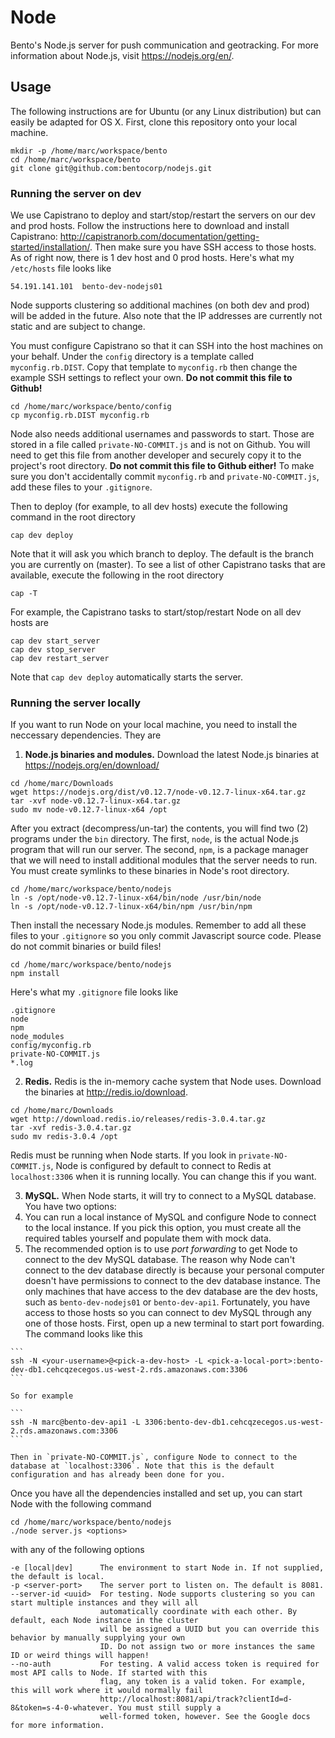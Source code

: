# Node
Bento's Node.js server for push communication and geotracking. For more information about Node.js, visit https://nodejs.org/en/.

## Usage
The following instructions are for Ubuntu (or any Linux distribution) but can easily be adapted for OS X. First, clone this repository onto your local machine.

```
mkdir -p /home/marc/workspace/bento
cd /home/marc/workspace/bento
git clone git@github.com:bentocorp/nodejs.git
```

### Running the server on dev
We use Capistrano to deploy and start/stop/restart the servers on our dev and prod hosts. Follow the instructions here to download and install Capistrano: http://capistranorb.com/documentation/getting-started/installation/. Then make sure you have SSH access to those hosts. As of right now, there is 1 dev host and 0 prod hosts. Here's what my `/etc/hosts` file looks like

```
54.191.141.101  bento-dev-nodejs01
```

Node supports clustering so additional machines (on both dev and prod) will be added in the future. Also note that the IP addresses are currently not static and are subject to change.

You must configure Capistrano so that it can SSH into the host machines on your behalf. Under the `config` directory is a template called `myconfig.rb.DIST`. Copy that template to `myconfig.rb` then change the example SSH settings to reflect your own. **Do not commit this file to Github!**

```
cd /home/marc/workspace/bento/config
cp myconfig.rb.DIST myconfig.rb
```

Node also needs additional usernames and passwords to start. Those are stored in a file called `private-NO-COMMIT.js` and is not on Github. You will need to get this file from another developer and securely copy it to the project's root directory. **Do not commit this file to Github either!** To make sure you don't accidentally commit `myconfig.rb` and `private-NO-COMMIT.js`, add these files to your `.gitignore`.

Then to deploy (for example, to all dev hosts) execute the following command in the root directory

`cap dev deploy`

Note that it will ask you which branch to deploy. The default is the branch you are currently on (master). To see a list of other Capistrano tasks that are available, execute the following in the root directory

`cap -T`

For example, the Capistrano tasks to start/stop/restart Node on all dev hosts are

```
cap dev start_server
cap dev stop_server
cap dev restart_server
```

Note that `cap dev deploy` automatically starts the server.

### Running the server locally

If you want to run Node on your local machine, you need to install the neccessary dependencies. They are

1. **Node.js binaries and modules.** Download the latest Node.js binaries at https://nodejs.org/en/download/

 ```
 cd /home/marc/Downloads
 wget https://nodejs.org/dist/v0.12.7/node-v0.12.7-linux-x64.tar.gz
 tar -xvf node-v0.12.7-linux-x64.tar.gz
 sudo mv node-v0.12.7-linux-x64 /opt
 ```
 
 After you extract (decompress/un-tar) the contents, you will find two (2) programs under the `bin` directory. The first, `node`, is the actual Node.js program that will run our server. The second, `npm`, is a package manager that we will need to install additional modules that the server needs to run. You must create symlinks to these binaries in Node's root directory.

 ```
 cd /home/marc/workspace/bento/nodejs
 ln -s /opt/node-v0.12.7-linux-x64/bin/node /usr/bin/node
 ln -s /opt/node-v0.12.7-linux-x64/bin/npm /usr/bin/npm
 ```

 Then install the necessary Node.js modules. Remember to add all these files to your `.gitignore` so you only commit Javascript source code. Please do not commit binaries or build files!

 ```
 cd /home/marc/workspace/bento/nodejs
 npm install
 ```

 Here's what my `.gitignore` file looks like

 ```
 .gitignore
 node
 npm
 node_modules
 config/myconfig.rb
 private-NO-COMMIT.js
 *.log
 ```

2. **Redis.** Redis is the in-memory cache system that Node uses. Download the binaries at http://redis.io/download.

 ```
 cd /home/marc/Downloads
 wget http://download.redis.io/releases/redis-3.0.4.tar.gz
 tar -xvf redis-3.0.4.tar.gz
 sudo mv redis-3.0.4 /opt
 ```

 Redis must be running when Node starts. If you look in `private-NO-COMMIT.js`, Node is configured by default to connect to Redis at `localhost:3306` when it is running locally. You can change this if you want.

3. **MySQL.** When Node starts, it will try to connect to a MySQL database. You have two options:
  1. You can run a local instance of MySQL and configure Node to connect to the local instance. If you pick this option, you must create all the required tables yourself and populate them with mock data.
  2. The recommended option is to use *port forwarding* to get Node to connect to the dev MySQL database. The reason why Node can't connect to the dev database directly is because your personal computer doesn't have permissions to connect to the dev database instance. The only machines that have access to the dev database are the dev hosts, such as `bento-dev-nodejs01` or `bento-dev-api1`. Fortunately, you have access to those hosts so you can connect to dev MySQL through any one of those hosts. First, open up a new terminal to start port fowarding. The command looks like this  
    
    ```
    ssh -N <your-username>@<pick-a-dev-host> -L <pick-a-local-port>:bento-dev-db1.cehcqzecegos.us-west-2.rds.amazonaws.com:3306
    ```
    
    So for example  
    
    ```
    ssh -N marc@bento-dev-api1 -L 3306:bento-dev-db1.cehcqzecegos.us-west-2.rds.amazonaws.com:3306
    ```
    
    Then in `private-NO-COMMIT.js`, configure Node to connect to the database at `localhost:3306`. Note that this is the default configuration and has already been done for you.

Once you have all the dependencies installed and set up, you can start Node with the following command

```
cd /home/marc/workspace/bento/nodejs
./node server.js <options>
```

with any of the following options

```
-e [local|dev]		The environment to start Node in. If not supplied, the default is local.
-p <server-port>	The server port to listen on. The default is 8081.
--server-id <uuid>	For testing. Node supports clustering so you can start multiple instances and they will all
					automatically coordinate with each other. By default, each Node instance in the cluster
					will be assigned a UUID but you can override this behavior by manually supplying your own
					ID. Do not assign two or more instances the same ID or weird things will happen!
--no-auth			For testing. A valid access token is required for most API calls to Node. If started with this
      				flag, any token is a valid token. For example, this will work where it would normally fail
      				http://localhost:8081/api/track?clientId=d-8&token=s-4-0-whatever. You must still supply a
      				well-formed token, however. See the Google docs for more information.
```
